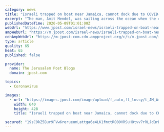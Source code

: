 ```yaml
---
category: news
title: "Israeli trapped on boat near Jamaica, cannot dock due to COVID-19"
excerpt: "The man, Amit Mendel, was sailing across the ocean when the coronavirus pandemic erupted. Now he is refused permission to dock and is trapped in his boat."
publishedDateTime: 2020-05-09T01:01:00Z
webUrl: "https://www.jpost.com/israel-news/israeli-trapped-on-boat-near-jamaica-cannot-dock-due-to-covid-19-627422"
ampWebUrl: "https://m.jpost.com/israel-news/israeli-trapped-on-boat-near-jamaica-cannot-dock-due-to-covid-19-627422/amp"
cdnAmpWebUrl: "https://m-jpost-com.cdn.ampproject.org/c/s/m.jpost.com/israel-news/israeli-trapped-on-boat-near-jamaica-cannot-dock-due-to-covid-19-627422/amp"
type: article
quality: 65
heat: 65
published: false

provider:
  name: The Jerusalem Post Blogs
  domain: jpost.com

topics:
  - Coronavirus

images:
  - url: "https://images.jpost.com/image/upload/f_auto,fl_lossy/t_JM_ArticleMainImageFaceDetect/393516"
    width: 640
    height: 428
    title: "Israeli trapped on boat near Jamaica, cannot dock due to COVID-19"

secured: "19sC9kZ5Bur9FVw6rerueunLattga6e4LK1fmctRO89VRSuH8tvv7rRLJdQrBwdxVqhCK+Y2Rf0ndVuzWCnZ7D3IsfXfILIuvHZVsXBk1eY50GsYH/mfBEzdkYYoMSCtj304r6m2vMfZB7q2zxmyU6Xp42aYeLS66U+gUC1k4fwZqOpVDMuMb4To16RccLJJ8j+d0EOwLBC9je7Fuvn6b98fVVNC3tQTpEv3cWcQRXwNnYPbi1gRL5KbtdXkMh1tPgtTUiua5cRQxbJw7tFHap2OZsSwZYEicdidZluetylj7iXK7upOk8+T4lkbXLHB;cSFZK0Efh+a8O5QAe9+myQ=="
---
```


